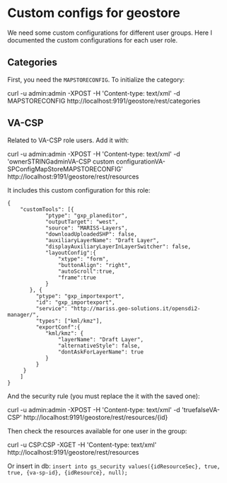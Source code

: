 # Custom configs for geostore

We need some custom configurations for different user groups. Here I documented the custom configurations for each user role.

## Categories

First, you need the `MAPSTORECONFIG`. To initialize the category:

curl -u admin:admin -XPOST -H 'Content-type: text/xml' -d  <Category><name>MAPSTORECONFIG</name></Category> http://localhost:9191/geostore/rest/categories


## VA-CSP

Related to VA-CSP role users. Add it with:

curl -u admin:admin -XPOST -H 'Content-type: text/xml' -d '<Resource><Attributes><attribute><name>owner</name><type>STRING</type><value>admin</value></attribute></Attributes><description>VA-CSP custom configuration</description><metadata></metadata><name>VA-SPConfigMapStore</name><category><name>MAPSTORECONFIG</name></category><store><data><![CDATA[{"customTools":[{"ptype":"gxp_planeditor","outputTarget":"west","source":"MARISS-Layers","downloadUploadedSHP":false,"auxiliaryLayerName":"Draft Layer","displayAuxiliaryLayerInLayerSwitcher":false,"layoutConfig":{"xtype":"form","buttonAlign":"right","autoScroll":true,"frame":true} },{"ptype":"gxp_importexport","id":"gxp_importexport","service":"http://mariss.geo-solutions.it/opensdi2-manager/","types":["kml/kmz"],"exportConf":{"kml/kmz":{"layerName":"Draft Layer","alternativeStyle":false,"dontAskForLayerName":true}}}]}]]></data></store></Resource>' http://localhost:9191/geostore/rest/resources

It includes  this custom configuration for this role: 

```
{
    "customTools": [{
            "ptype": "gxp_planeditor",
            "outputTarget": "west",
            "source": "MARISS-Layers",
            "downloadUploadedSHP": false,
            "auxiliaryLayerName": "Draft Layer",
            "displayAuxiliaryLayerInLayerSwitcher": false,
            "layoutConfig":{
                "xtype": "form",
                "buttonAlign": "right",
                "autoScroll":true,
                "frame":true
            }
       }, {
	     "ptype": "gxp_importexport",
	     "id": "gxp_importexport",
	     "service": "http://mariss.geo-solutions.it/opensdi2-manager/",
	     "types": ["kml/kmz"],
	     "exportConf":{
	        "kml/kmz": {
	            "layerName": "Draft Layer",
	            "alternativeStyle": false,
	            "dontAskForLayerName": true
	        }        
	     }
	 }
    ]
}
```

And the security rule (you must replace the it with the saved one):

curl -u admin:admin -XPOST -H 'Content-type: text/xml' -d '<SecurityRuleList><SecurityRule><canRead>true</canRead><canWrite>false</canWrite><group><name>VA-CSP</name></group></SecurityRule>' http://localhost:9191/geostore/rest/resources/{id}

Then check the resources available for one user in the group:

curl -u CSP:CSP -XGET -H 'Content-type: text/xml' http://localhost:9191/geostore/rest/resources

Or insert in db: `insert into gs_security values({idResourceSec}, true, true, {va-sp-id}, {idResource}, null);`